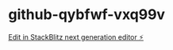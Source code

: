 # github-qybfwf-vxq99v

[Edit in StackBlitz next generation editor ⚡️](https://stackblitz.com/~/github.com/carissab96/github-qybfwf-vxq99v)